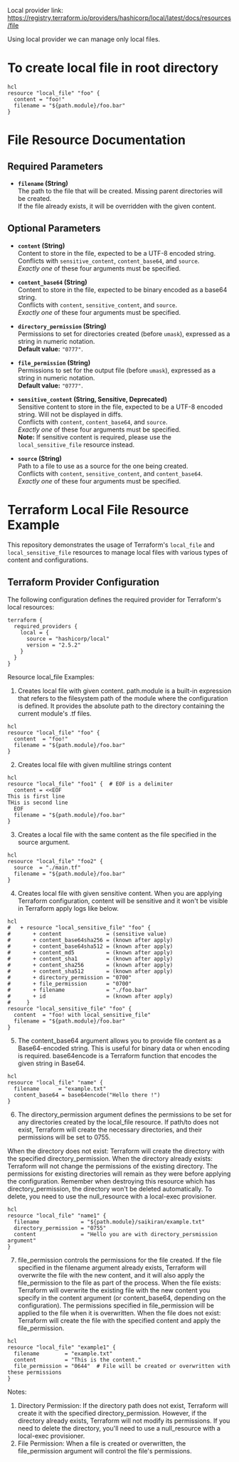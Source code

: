 Local provider link: https://registry.terraform.io/providers/hashicorp/local/latest/docs/resources/file

Using local provider we can manage only local files.

# To create local file in root directory

```
hcl
resource "local_file" "foo" {
  content = "foo!"
  filename = "${path.module}/foo.bar"
}
```

# File Resource Documentation

## Required Parameters

- **`filename` (String)**  
  The path to the file that will be created. Missing parent directories will be created.  
  If the file already exists, it will be overridden with the given content.

## Optional Parameters

- **`content` (String)**  
  Content to store in the file, expected to be a UTF-8 encoded string.  
  Conflicts with `sensitive_content`, `content_base64`, and `source`.  
  *Exactly one* of these four arguments must be specified.

- **`content_base64` (String)**  
  Content to store in the file, expected to be binary encoded as a base64 string.  
  Conflicts with `content`, `sensitive_content`, and `source`.  
  *Exactly one* of these four arguments must be specified.

- **`directory_permission` (String)**  
  Permissions to set for directories created (before `umask`), expressed as a string in numeric notation.  
  **Default value:** `"0777"`.

- **`file_permission` (String)**  
  Permissions to set for the output file (before `umask`), expressed as a string in numeric notation.  
  **Default value:** `"0777"`.

- **`sensitive_content` (String, Sensitive, Deprecated)**  
  Sensitive content to store in the file, expected to be a UTF-8 encoded string. Will not be displayed in diffs.  
  Conflicts with `content`, `content_base64`, and `source`.  
  *Exactly one* of these four arguments must be specified.  
  **Note:** If sensitive content is required, please use the `local_sensitive_file` resource instead.

- **`source` (String)**  
  Path to a file to use as a source for the one being created.  
  Conflicts with `content`, `sensitive_content`, and `content_base64`.  
  *Exactly one* of these four arguments must be specified.

# Terraform Local File Resource Example

This repository demonstrates the usage of Terraform's `local_file` and `local_sensitive_file` resources to manage local files with various types of content and configurations.

## Terraform Provider Configuration

The following configuration defines the required provider for Terraform's local resources:

```hcl
terraform {
  required_providers {
    local = {
      source = "hashicorp/local"
      version = "2.5.2"
    }
  }
}
```
Resource local_file Examples:

1. Creates local file with given content.
path.module is a built-in expression that refers to the filesystem path of the module where the configuration is defined. It provides the absolute path to the directory containing the current module's .tf files.

```
hcl
resource "local_file" "foo" {
  content  = "foo!"  
  filename = "${path.module}/foo.bar"
}
```

2. Creates local file with given multiline strings content

```
hcl
resource "local_file" "foo1" {  # EOF is a delimiter
  content = <<EOF
This is first line
THis is second line
  EOF
  filename = "${path.module}/foo.bar"
}
```
3. Creates a local file with the same content as the file specified in the source argument.

```
hcl
resource "local_file" "foo2" {
  source  = "./main.tf"
  filename = "${path.module}/foo.bar"
}
```
4. Creates local file with given sensitive content.
   When you are applying Terraform configuration, content will be sensitive and it won't be visible in Terraform apply logs like below.

```
hcl
#   + resource "local_sensitive_file" "foo" {
#       + content              = (sensitive value)
#       + content_base64sha256 = (known after apply)
#       + content_base64sha512 = (known after apply)
#       + content_md5          = (known after apply)
#       + content_sha1         = (known after apply)
#       + content_sha256       = (known after apply)
#       + content_sha512       = (known after apply)
#       + directory_permission = "0700"
#       + file_permission      = "0700"
#       + filename             = "./foo.bar"
#       + id                   = (known after apply)
#     }
resource "local_sensitive_file" "foo" {
  content  = "foo! with local_sensitive_file"
  filename = "${path.module}/foo.bar"
}
```
5. The content_base64 argument allows you to provide file content as a Base64-encoded string.
This is useful for binary data or when encoding is required. base64encode is a Terraform function that encodes the given string in Base64.

```
hcl
resource "local_file" "name" {
  filename      = "example.txt"
  content_base64 = base64encode("Hello there !")
}
```
6. The directory_permission argument defines the permissions to be set for any directories created by the local_file resource.
If path/to does not exist, Terraform will create the necessary directories, and their permissions will be set to 0755.

When the directory does not exist: Terraform will create the directory with the specified directory_permission.
When the directory already exists: Terraform will not change the permissions of the existing directory. The permissions for existing directories will remain as they were before applying the configuration.
Remember when destroying this resource which has directory_permission, the directory won't be deleted automatically. To delete, you need to use the null_resource with a local-exec provisioner.

```
hcl
resource "local_file" "name1" {
  filename             = "${path.module}/saikiran/example.txt"
  directory_permission = "0755"
  content              = "Hello you are with directory_persmission argument"
}
```
7. file_permission controls the permissions for the file created.
If the file specified in the filename argument already exists, Terraform will overwrite the file with the new content, and it will also apply the file_permission to the file as part of the process.
When the file exists: Terraform will overwrite the existing file with the new content you specify in the content argument (or content_base64, depending on the configuration). The permissions specified in file_permission will be applied to the file when it is overwritten.
When the file does not exist: Terraform will create the file with the specified content and apply the file_permission.

```
hcl
resource "local_file" "example1" {
  filename        = "example.txt"
  content         = "This is the content."
  file_permission = "0644"  # File will be created or overwritten with these permissions
}
```
Notes:

1. Directory Permission: If the directory path does not exist, Terraform will create it with the specified directory_permission. However, if the directory already exists, Terraform will not modify its permissions. If you need to delete the directory, you'll need to use a null_resource with a local-exec provisioner.
2. File Permission: When a file is created or overwritten, the file_permission argument will control the file's permissions.